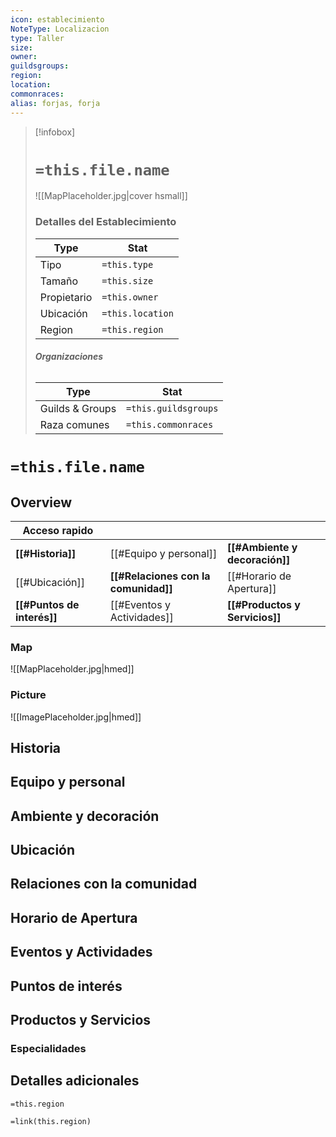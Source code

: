 ```yaml
---
icon: establecimiento
NoteType: Localizacion
type: Taller
size:
owner:
guildsgroups:
region:
location:
commonraces:
alias: forjas, forja
---
```



> [!infobox]
> # **`=this.file.name`**
> ![[MapPlaceholder.jpg|cover hsmall]]
> ### **Detalles del Establecimiento**
> Type | Stat
> --- | ---
> Tipo | `=this.type`
> Tamaño |  `=this.size`
> Propietario |  `=this.owner`
> Ubicación |  `=this.location`
> Region |  `=this.region`
> ###### **Organizaciones**
> Type | Stat
> --- | ---
> Guilds & Groups |  `=this.guildsgroups`
> Raza comunes |  `=this.commonraces`



# `=this.file.name`
## Overview

| Acceso rapido              |                                      |                                |
| -------------------------- | ------------------------------------ | ------------------------------ |
| **[[#Historia]]**          | [[#Equipo y personal]]               | **[[#Ambiente y decoración]]** |
| [[#Ubicación]]             | **[[#Relaciones con la comunidad]]** | [[#Horario de Apertura]]       |
| **[[#Puntos de interés]]** | [[#Eventos y Actividades]]           | **[[#Productos y Servicios]]** |

### Map
![[MapPlaceholder.jpg|hmed]]

### Picture
![[ImagePlaceholder.jpg|hmed]]

## Historia
## Equipo y personal
## Ambiente y decoración
## Ubicación
## Relaciones con la comunidad
## Horario de Apertura 
## Eventos y Actividades 
## Puntos de interés 
## Productos y Servicios
### Especialidades 
## Detalles adicionales

`=this.region`


`=link(this.region)`
